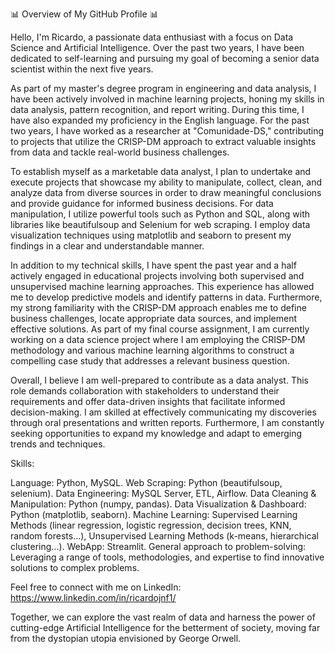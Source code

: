 📊 Overview of My GitHub Profile 📊

Hello, I'm Ricardo, a passionate data enthusiast with a focus on Data Science and Artificial Intelligence. Over the past two years, I have been dedicated to self-learning and pursuing my goal of becoming a senior data scientist within the next five years.

As part of my master's degree program in engineering and data analysis, I have been actively involved in machine learning projects, honing my skills in data analysis, pattern recognition, and report writing. During this time, I have also expanded my proficiency in the English language. For the past two years, I have worked as a researcher at "Comunidade-DS," contributing to projects that utilize the CRISP-DM approach to extract valuable insights from data and tackle real-world business challenges.

To establish myself as a marketable data analyst, I plan to undertake and execute projects that showcase my ability to manipulate, collect, clean, and analyze data from diverse sources in order to draw meaningful conclusions and provide guidance for informed business decisions. For data manipulation, I utilize powerful tools such as Python and SQL, along with libraries like beautifulsoup and Selenium for web scraping. I employ data visualization techniques using matplotlib and seaborn to present my findings in a clear and understandable manner.

In addition to my technical skills, I have spent the past year and a half actively engaged in educational projects involving both supervised and unsupervised machine learning approaches. This experience has allowed me to develop predictive models and identify patterns in data. Furthermore, my strong familiarity with the CRISP-DM approach enables me to define business challenges, locate appropriate data sources, and implement effective solutions. As part of my final course assignment, I am currently working on a data science project where I am employing the CRISP-DM methodology and various machine learning algorithms to construct a compelling case study that addresses a relevant business question.

Overall, I believe I am well-prepared to contribute as a data analyst. This role demands collaboration with stakeholders to understand their requirements and offer data-driven insights that facilitate informed decision-making. I am skilled at effectively communicating my discoveries through oral presentations and written reports. Furthermore, I am constantly seeking opportunities to expand my knowledge and adapt to emerging trends and techniques.

Skills:

Language: Python, MySQL.
Web Scraping: Python (beautifulsoup, selenium).
Data Engineering: MySQL Server, ETL, Airflow.
Data Cleaning & Manipulation: Python (numpy, pandas).
Data Visualization & Dashboard: Python (matplotlib, seaborn).
Machine Learning: Supervised Learning Methods (linear regression, logistic regression, decision trees, KNN, random forests...), Unsupervised Learning Methods (k-means, hierarchical clustering...).
WebApp: Streamlit.
General approach to problem-solving: Leveraging a range of tools, methodologies, and expertise to find innovative solutions to complex problems.

Feel free to connect with me on LinkedIn: https://www.linkedin.com/in/ricardojnf1/

Together, we can explore the vast realm of data and harness the power of cutting-edge Artificial Intelligence for the betterment of society, moving far from the dystopian utopia envisioned by George Orwell.
